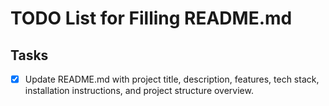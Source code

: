 # TODO List for Filling README.md

## Tasks

- [x] Update README.md with project title, description, features, tech stack, installation instructions, and project structure overview.
